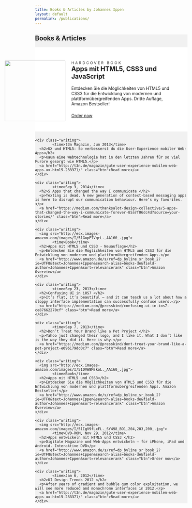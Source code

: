 ```yaml
---
title: Books & Articles by Johannes Ippen
layout: default
permalink: /publications/
---
```

<style>
  .writer {
    background: #F1F1F1;
  }
  .writing {
    background: #fff;
    text-align: left;
    padding: 44px 15px;
    margin-bottom: 22px;
  }
  .writing h2 {
    margin-top: 0;
  }
  .writing p {
    margin: 0 0 22px 0;
  }
  .writing img {
    width: 80px;
    height: 80px;
		margin: 0 auto;
  }
	.writing time {
		display: block;
  	text-transform: uppercase;
  	font-size: 12px;
  	letter-spacing: 4px;
	}
	@media (min-width: 640px) {
		.writing {
	    padding-right: 44px;
	 		padding-left: 120px;
	  }
	  .writing img {
	    position: absolute;
	    width: 200px;
	    height: 200px;
	    margin-left: -220px;
	  }
	  
	}
</style>
<section class="writer">
	<h1>Books &amp; Articles</h1>
  <div class="inner">
    <div class="writing">
      <img src="http://ecx.images-amazon.com/images/I/519Hwh5CxBL._AA160_.jpg">
      <time>Hardcover Book</time>
			<h2>Apps mit HTML5, CSS3 und JavaScript</h2>
      <p>Entdecken Sie die Möglichkeiten von HTML5 und CSS3 für die Entwicklung von modernen und plattformübergreifenden Apps. Dritte Auflage, Amazon Bestseller!</p>
      <a href="http://www.amazon.de/Apps-mit-HTML5-CSS3-JavaScript/dp/3836234858/ref=sr_1_1?s=books&ie=UTF8&qid=1439902638&sr=1-1" class="btn">Order now</a>
    </div>
    
    <div class="writing">
			<time>t3n Magazin, Jun 2013</time>
      <h2>UX und HTML5: So verbesserst du die User-Experience mobiler Web-Apps</h2>
      <p>Kaum eine Webtechnologie hat in den letzten Jahren für so viel Furore gesorgt wie HTML5.</p>
      <a href="http://t3n.de/magazin/gute-user-experience-mobilen-web-apps-ux-html5-233371/" class="btn">Read more</a>
    </div>
    
    <div class="writing">
			<time>Sep 3, 2014</time>
      <h2>5 Apps that changed the way I communicate </h2>
      <p>Texting is dead. A new generation of context-based messaging apps is here to disrupt our communication behaviour. Here’s my favorites.</p>
      <a href="https://medium.com/thanksalot-design-collective/5-apps-that-changed-the-way-i-communicate-forever-85a7f06dc4d?source=your-stories/" class="btn">Read more</a>
    </div>
    
    <div class="writing">
      <img src="http://ecx.images-amazon.com/images/I/51GupP7VqrL._AA160_.jpg">
			<time>Book</time>
      <h2>Apps mit HTML5 und CSS3 - Neuauflage</h2>
      <p>Entdecken Sie die Möglichkeiten von HTML5 und CSS3 für die Entwicklung von modernen und plattformübergreifenden Apps.</p>
      <a href="http://www.amazon.de/s/ref=dp_byline_sr_book_2?ie=UTF8&text=Johannes+Ippen&search-alias=books-de&field-author=Johannes+Ippen&sort=relevancerank" class="btn">Amazon Overview</a>
    </div>
    
    <div class="writing">
			<time>Sep 23, 2013</time>
      <h2>Confusing UI in iOS7 </h2>
      <p>It’s flat, it’s beautiful — and it can teach us a lot about how a sloppy interface implementation can successfully confuse users.</p>
      <a href="https://medium.com/@presskind/confusing-ui-in-ios7-ce87662270cf" class="btn">Read more</a>
    </div>
    
    <div class="writing">
			<time>Sep 7, 2013</time>
      <h2>Don’t Treat Your Brand like a Pet Project </h2>
      <p>Yahoo just changed their logo, and I like it. What I don’t like is the way they did it. Here is why.</p>
      <a href="https://medium.com/@presskind/dont-treat-your-brand-like-a-pet-project-e096179dc0c7" class="btn">Read more</a>
    </div>
    
    <div class="writing">
      <img src="http://ecx.images-amazon.com/images/I/51DVW8MskoL._AA160_.jpg">
			<time>Book</time>
      <h2>Apps mit HTML5 und CSS3</h2>
      <p>Entdecken Sie die Möglichkeiten von HTML5 und CSS3 für die Entwicklung von modernen und plattformübergreifenden Apps. Amazon Bestseller!</p>
      <a href="http://www.amazon.de/s/ref=dp_byline_sr_book_2?ie=UTF8&text=Johannes+Ippen&search-alias=books-de&field-author=Johannes+Ippen&sort=relevancerank" class="btn">Amazon Overview</a>
    </div>
    
    <div class="writing">
      <img src="http://ecx.images-amazon.com/images/I/51IgV9fLxFL._SY498_BO1,204,203,200_.jpg">
			<time>DVD-ROM, Nov 29, 2012</time>
      <h2>Apps entwickeln mit HTML5 und CSS3 </h2>
      <p>Digitale Magazine und Web-Apps entwickeln — für iPhone, iPad und Android. Interaktive DVD</p>
      <a href="http://www.amazon.de/s/ref=dp_byline_sr_book_2?ie=UTF8&text=Johannes+Ippen&search-alias=books-de&field-author=Johannes+Ippen&sort=relevancerank" class="btn">Order now</a>
    </div>
    
    <div class="writing">
			<time>Jan 6, 2012</time>
      <h2>UI Design Trends 2012 </h2>
      <p>After years of gradient and bubble gum color exploitation, we will see more reduced and monochrome interfaces in 2012.</p>
      <a href="http://t3n.de/magazin/gute-user-experience-mobilen-web-apps-ux-html5-233371/" class="btn">Read more</a>
    </div>
  </div>
</section>